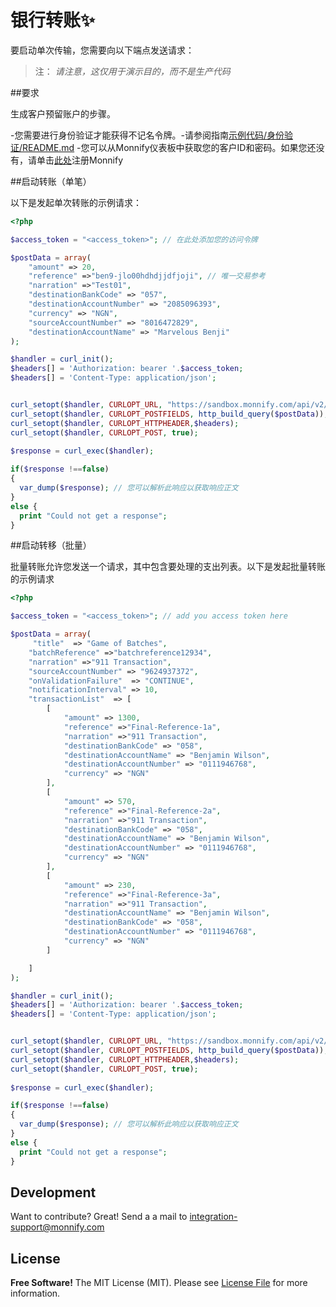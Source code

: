# 银行转账✨
 
要启动单次传输，您需要向以下端点发送请求：

>注：
>*请注意，这仅用于演示目的，而不是生产代码*
 
##要求

生成客户预留账户的步骤。

-您需要进行身份验证才能获得不记名令牌。-请参阅指南[示例代码/身份验证/README.md][l1]
-您可以从Monnify仪表板中获取您的客户ID和密码。如果您还没有，请单击[此处](https://monnify.com/)注册Monnify

##启动转账（单笔）

以下是发起单次转账的示例请求：



```php
<?php

$access_token = "<access_token>"; // 在此处添加您的访问令牌

$postData = array(    
    "amount" => 20,
    "reference" =>"ben9-jlo00hdhdjjdfjoji", // 唯一交易参考
    "narration" =>"Test01",
    "destinationBankCode" => "057",
    "destinationAccountNumber" => "2085096393",
    "currency" => "NGN",
    "sourceAccountNumber" => "8016472829",
    "destinationAccountName" => "Marvelous Benji" 
);

$handler = curl_init();
$headers[] = 'Authorization: bearer '.$access_token;
$headers[] = 'Content-Type: application/json';


curl_setopt($handler, CURLOPT_URL, "https://sandbox.monnify.com/api/v2/disbursements/single");
curl_setopt($handler, CURLOPT_POSTFIELDS, http_build_query($postData));
curl_setopt($handler, CURLOPT_HTTPHEADER,$headers);
curl_setopt($handler, CURLOPT_POST, true);
 
$response = curl_exec($handler); 

if($response !==false)
{
  var_dump($response); // 您可以解析此响应以获取响应正文
}
else {
  print "Could not get a response";
}


 ```
 
  

##启动转移（批量）

批量转账允许您发送一个请求，其中包含要处理的支出列表。以下是发起批量转账的示例请求

```php
<?php

$access_token = "<access_token>"; // add you access token here

$postData = array(     
     "title"  => "Game of Batches",
    "batchReference" =>"batchreference12934",
    "narration" =>"911 Transaction",
    "sourceAccountNumber" => "9624937372",
    "onValidationFailure"  => "CONTINUE",
    "notificationInterval" => 10,
    "transactionList"  => [
    	[
	    	"amount" => 1300,
	    	"reference" =>"Final-Reference-1a",
	    	"narration" =>"911 Transaction",
	    	"destinationBankCode" => "058",
			"destinationAccountName" => "Benjamin Wilson",
	    	"destinationAccountNumber" => "0111946768",
	    	"currency" => "NGN"
    	],
		[
    		"amount" => 570,
	    	"reference" =>"Final-Reference-2a",
	    	"narration" =>"911 Transaction",
	    	"destinationBankCode" => "058",
			"destinationAccountName" => "Benjamin Wilson",
	    	"destinationAccountNumber" => "0111946768",
	    	"currency" => "NGN"
    	],
		[
    		"amount" => 230,
	    	"reference" =>"Final-Reference-3a",
	    	"narration" =>"911 Transaction",
			"destinationAccountName" => "Benjamin Wilson",
	    	"destinationBankCode" => "058",
	    	"destinationAccountNumber" => "0111946768",
	    	"currency" => "NGN"
    	]

   	]
);

$handler = curl_init();
$headers[] = 'Authorization: bearer '.$access_token;
$headers[] = 'Content-Type: application/json';


curl_setopt($handler, CURLOPT_URL, "https://sandbox.monnify.com/api/v2/disbursements/batch");
curl_setopt($handler, CURLOPT_POSTFIELDS, http_build_query($postData));
curl_setopt($handler, CURLOPT_HTTPHEADER,$headers);
curl_setopt($handler, CURLOPT_POST, true);
 
$response = curl_exec($handler); 

if($response !==false)
{
  var_dump($response); // 您可以解析此响应以获取响应正文
}
else {
  print "Could not get a response";
}


 ```
 
  
## Development

Want to contribute? Great! Send a a mail to integration-support@monnify.com

## License
**Free Software!**
The MIT License (MIT). Please see [License File](LICENSE.md) for more information.

[link-author]: https://jimiejosh.com
 
   [l1]: <https://github.com/jimiejosh/monnify-php-sample-codes/tree/master/sample-codes/authentication/README.md>
   [l2]: <https://github.com/jimiejosh/monnify-php-sample-codes/tree/master/sample-codes/webhooks/README.md>
   [l3]: <https://github.com/jimiejosh/monnify-php-sample-codes/tree/master/sample-codes/reservedaccount/README.md>
   [l4]: <https://github.com/jimiejosh/monnify-php-sample-codes/tree/master/sample-codes/bankverification/README.md>
   [l5]: <https://github.com/jimiejosh/monnify-php-sample-codes/tree/master/sample-codes/transfer/README.md>
   [l6]: <https://github.com/jimiejosh/monnify-php-sample-codes/tree/master/sample-codes/card/README.md>
